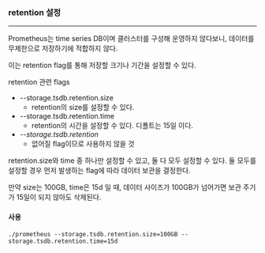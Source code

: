 ### retention 설정

<hr>

Prometheus는 time series DB이며 클러스터를 구성해 운영하지 않다보니, 데이터를 무제한으로 저장하기에 적합하지 않다.

이는 retention flag를 통해 저장할 크기나 기간을 설정할 수 있다.



retention 관련 flags

- --storage.tsdb.retention.size
  - retention의 size를 설정할 수 있다.
- --storage.tsdb.retention.time
  - retention의 시간을 설정할 수 있다. 디폴트는 15일 이다.
- *--storage.tsdb.retention*
  - 없어질 flag이므로 사용하지 않을 것



retention.size와 time 중 하나만 설정할 수 있고, 둘 다 모두 설정할 수 있다. 둘 모두를 설정할 경우 먼저 발생하는 flag에 따라 데이터 보관을 결정한다.

만약 size는 100GB, time은 15d 일 때, 데이터 사이즈가 100GB가 넘어가면 보관 주기가 15일이 되지 않아도 삭제된다.



#### 사용

```
./prometheus --storage.tsdb.retention.size=100GB --storage.tsdb.retention.time=15d
```



